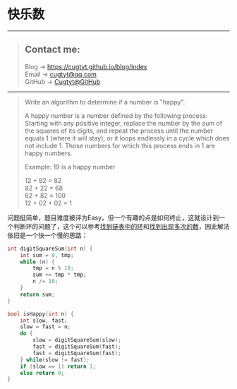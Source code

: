 # 快乐数

---
> ## Contact me:
> Blog -> <https://cugtyt.github.io/blog/index>  
> Email -> <cugtyt@qq.com>  
> GitHub -> [Cugtyt@GitHub](https://github.com/Cugtyt)

---

> Write an algorithm to determine if a number is "happy".
>
> A happy number is a number defined by the following process: Starting with any positive integer, replace the number by the sum of the squares of its digits, and repeat the process until the number equals 1 (where it will stay), or it loops endlessly in a cycle which does not include 1. Those numbers for which this process ends in 1 are happy numbers.
>
> Example: 19 is a happy number
>
> 12 + 92 = 82  
> 82 + 22 = 68  
> 62 + 82 = 100  
> 12 + 02 + 02 = 1

问题挺简单，题目难度被评为Easy，但一个有趣的点是如何终止，这就设计到一个判断环的问题了，这个可以参考[找到链表中的环](https://cugtyt.github.io/blog/algo/2018/201802121954)和[找到出现多次的数](https://cugtyt.github.io/blog/algo/2018/201802121450)，因此解法依旧是一个快一个慢的思路：

``` c++
int digitSquareSum(int n) {
    int sum = 0, tmp;
    while (n) {
        tmp = n % 10;
        sum += tmp * tmp;
        n /= 10;
    }
    return sum;
}

bool isHappy(int n) {
    int slow, fast;
    slow = fast = n;
    do {
        slow = digitSquareSum(slow);
        fast = digitSquareSum(fast);
        fast = digitSquareSum(fast);
    } while(slow != fast);
    if (slow == 1) return 1;
    else return 0;
}
```